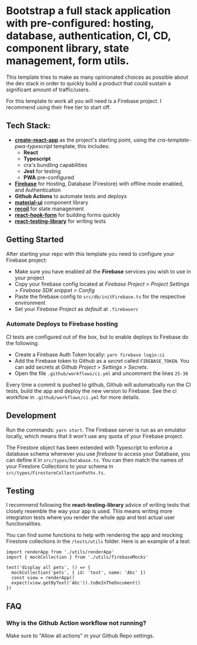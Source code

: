 # Bootstrap a full stack application with pre-configured: hosting, database, authentication, CI, CD, component library, state management, form utils.

This template tries to make as many opinionated choices as possible about the dev stack in order to quickly build a product that could sustain a significant amount of traffic/users.

For this template to work all you will need is a Firebase project. I recommend using their free tier to start off.

## Tech Stack:

- **[create-react-app](https://github.com/facebook/create-react-app)** as the project's starting point, using the _cra-template-pwa-typescript_ template, this includes:
  - **React**
  - **Typescript**
  - cra's bundling capabilities
  - **Jest** for testing
  - **PWA** pre-configured
- **[Firebase](https://firebase.google.com/)** for Hosting, Database (Firestore) with offline mode enabled, and Authentication
- **Github Actions** to automate tests and deploys
- **[material-ui](https://github.com/mui-org/material-ui)** component library
- **[recoil](https://github.com/facebookexperimental/Recoil)** for state management
- **[react-hook-form](https://github.com/react-hook-form/react-hook-form)** for building forms quickly
- **[react-testing-library](https://testing-library.com/docs/react-testing-library/intro)** for writing tests

## Getting Started

After starting your repo with this template you need to configure your Firebase project:

- Make sure you have enabled all the **Firebase** services you wish to use in your project
- Copy your firebase config located at _Firebase Project > Project Settings > Firebase SDK snippet > Config_
- Paste the firebase config to `src/db/initFirebase.ts` for the respective environment
- Set your _Firebase Project_ as _default_ at `.firebaserc`

### Automate Deploys to Firebase hosting

CI tests are configured out of the box, but to enable deploys to Firebase do the following:

- Create a Firebase Auth Token locally: `yarn firebase login:ci`
- Add the Firebase token to Github as a _secret_ called `FIREBASE_TOKEN`. You can add secrets at _Github Project > Settings > Secrets_.
- Open the file `.github/workflows/ci.yml` and uncomment the lines `25-30`

Every time a commit is pushed to github, Github will automatically run the CI tests, build the app and deploy the new version to Firebase. See the ci workflow in `.github/workflows/ci.yml` for more details.

## Development

Run the commands: `yarn start`. The Firebase server is run as an emulator locally, which means that it won't use any quota of your Firebase project.

The Firestore object has been extended with Typescript to enforce a database schema whenever you use _firebase_ to access your Database, you can define it in `src/types/Database.ts`. You can then match the names of your Firestore Collections to your schema in `src/types/FirestoreCollectionPaths.ts`.

## Testing

I recommend following the **react-testing-library** advice of writing tests that closely resemble the way your app is used. This means writing more integration tests where you render the whole app and test actual user functionalities.

You can find some functions to help with rendering the app and mocking Firestore collections in the `/tests/utils` folder. Here is an example of a test:

```
import renderApp from './utils/renderApp'
import { mockCollection } from './utils/firebaseMocks'

test('display all pets', () => {
  mockCollection('pets', { id: 'test', name: 'Abc' })
  const view = renderApp()
  expect(view.getByText('Abc')).toBeInTheDocument()
})
```

## FAQ

### Why is the Github Action workflow not running?

Make sure to "Allow all actions" in your Github Repo settings.
